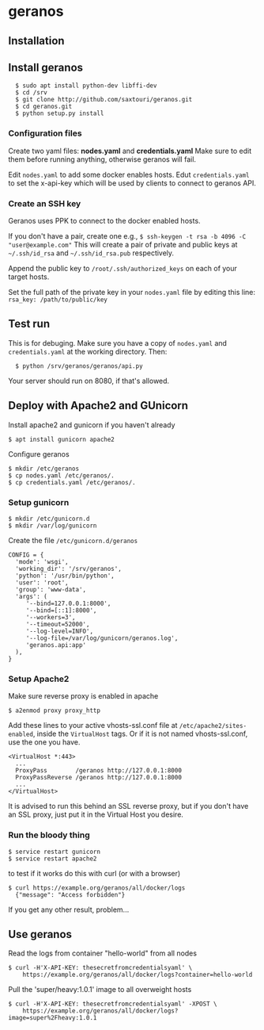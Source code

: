 # geranos

## Installation

## Install geranos
```
  $ sudo apt install python-dev libffi-dev
  $ cd /srv
  $ git clone http://github.com/saxtouri/geranos.git
  $ cd geranos.git
  $ python setup.py install
```

### Configuration files

Create two yaml files: **nodes.yaml** and **credentials.yaml**
Make sure to edit them before running anything, otherwise geranos will
fail.

Edit `nodes.yaml` to add some docker enables hosts.
Edut `credentials.yaml` to set the x-api-key which will be used by clients to connect to geranos API.

### Create an SSH key

Geranos uses PPK to connect to the docker enabled hosts.

If you don't have a pair, create one e.g.,
```$ ssh-keygen -t rsa -b 4096 -C "user@example.com"```
This will create a pair of private and public keys at `~/.ssh/id_rsa` and `~/.ssh/id_rsa.pub` respectively.

Append the public key to `/root/.ssh/authorized_keys` on each of your target hosts.

Set the full path of the private key in your `nodes.yaml` file by editing this line:
```rsa_key: /path/to/public/key```

## Test run
This is for debuging. Make sure you have a copy of `nodes.yaml` and `credentials.yaml` at the working directory. Then:

```
  $ python /srv/geranos/geranos/api.py
```

Your server should run on 8080, if that's allowed.

## Deploy with Apache2 and GUnicorn
Install apache2 and gunicorn if you haven't already
```
$ apt install gunicorn apache2
```
Configure geranos
```
$ mkdir /etc/geranos
$ cp nodes.yaml /etc/geranos/.
$ cp credentials.yaml /etc/geranos/.
```

### Setup gunicorn
```
$ mkdir /etc/gunicorn.d
$ mkdir /var/log/gunicorn
```
Create the file `/etc/gunicorn.d/geranos`
```
CONFIG = {
  'mode': 'wsgi',
  'working_dir': '/srv/geranos',
  'python': '/usr/bin/python',
  'user': 'root',
  'group': 'www-data',
  'args': (
     '--bind=127.0.0.1:8000',
     '--bind=[::1]:8000',
     '--workers=3',
     '--timeout=52000',
     '--log-level=INFO',
     '--log-file=/var/log/gunicorn/geranos.log',
     'geranos.api:app'
  ),
}
```

### Setup Apache2
Make sure reverse proxy is enabled in apache
```
$ a2enmod proxy proxy_http
```

Add these lines to your active vhosts-ssl.conf file at `/etc/apache2/sites-enabled`, inside the `VirtualHost` tags. Or if it is not named vhosts-ssl.conf, use the one you have.

```
<VirtualHost *:443>
  ...
  ProxyPass        /geranos http://127.0.0.1:8000
  ProxyPassReverse /geranos http://127.0.0.1:8000
  ...
</VirtualHost>
```

It is advised to run this behind an SSL reverse proxy, but if you don't have an SSL proxy, just put it in the Virtual Host you desire.

### Run the bloody thing
```
$ service restart gunicorn
$ service restart apache2
```
to test if it works do this with curl (or with a browser)
```
$ curl https://example.org/geranos/all/docker/logs
  {"message": "Access forbidden"}
```
If you get any other result, problem...

## Use geranos

Read the logs from container "hello-world" from all nodes
```
$ curl -H'X-API-KEY: thesecretfromcredentialsyaml' \
    https://example.org/geranos/all/docker/logs?container=hello-world
```

Pull the 'super/heavy:1.0.1' image to all overweight hosts
```
$ curl -H'X-API-KEY: thesecretfromcredentialsyaml' -XPOST \
    https://example.org/geranos/all/docker/logs?image=super%2Fheavy:1.0.1
```
